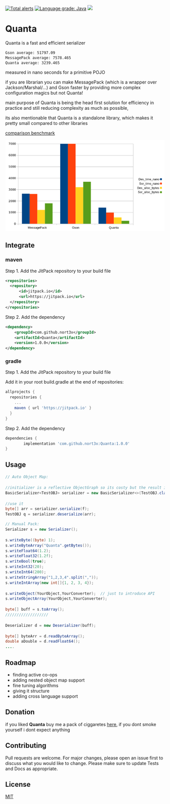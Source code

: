 [![Total alerts](https://img.shields.io/lgtm/alerts/g/nort3x/Quanta.svg?logo=lgtm&logoWidth=18)](https://lgtm.com/projects/g/nort3x/Quanta/alerts/)
[![Language grade: Java](https://img.shields.io/lgtm/grade/java/g/nort3x/Quanta.svg?logo=lgtm&logoWidth=18)](https://lgtm.com/projects/g/nort3x/Quanta/context:java)
[![](https://jitpack.io/v/nort3x/Quanta.svg)](https://jitpack.io/#nort3x/Quanta)
# Quanta

Quanta is a fast and efficient serializer


```
Gson average: 51797.09
MessagePack average: 7578.465
Quanta average: 3239.465
``` 
measured in nano seconds for a primitive POJO

if you are librarian you can make MessagePack (which is a wrapper over Jackson/Marshal/...) and Gson faster by providing more complex configuration magics but not Quanta!

main purpose of Quanta is being the head first solution for efficiency in practice and still reducing complexity as much as possible,

its also mentionable that Quanta is a standalone library, which makes it pretty small compared to other libraries

[comparison benchmark](https://github.com/nort3x/Quanta/blob/main/Benchmark.txt)

![comparison-chart](https://github.com/nort3x/Quanta/blob/main/chart.png "comparison chart")

## Integrate


### maven

Step 1. Add the JitPack repository to your build file
```xml
<repositories>
  <repository>
      <id>jitpack.io</id>
      <url>https://jitpack.io</url>
  </repository>
</repositories>
```
Step 2. Add the dependency
```xml
<dependency>
    <groupId>com.github.nort3x</groupId>
    <artifactId>Quanta</artifactId>
    <version>1.0.0</version>
</dependency>
```


### gradle

Step 1. Add the JitPack repository to your build file


Add it in your root build.gradle at the end of repositories:
```gradle
allprojects {
  repositories {
    ...
    maven { url 'https://jitpack.io' }
  }
}
```
Step 2. Add the dependency
```gradle
dependencies {
        implementation 'com.github.nort3x:Quanta:1.0.0'
}
```

## Usage
```java
// Auto Object Map:

//initializer is a reflective ObjectGraph so its costy but the result is threadsafe and fast
BasicSerializer<TestOBJ> serializer = new BasicSerializer<>(TestOBJ.class); // initialize it 

//use it
byte[] arr = serializer.serialize(f); 
TestOBJ q = serializer.deserialize(arr);

```
```java
// Manual Pack:
Serializer s = new Serializer();

s.writeByte((byte) 1);
s.writeByteArray("Quanta".getBytes());
s.writeFloat64(1.2);
s.writeFloat32(1.2f);
s.writeBool(true);
s.writeInt32(20);
s.writeInt64(200);
s.writeStringArray("1,2,3,4".split(","));
s.writeIntArray(new int[]{1, 2, 3, 4});

s.writeObject(YourObject,YourConverter);  // just to introduce API
s.writeObjectArray(YourObject,YourConverter);

byte[] buff = s.toArray();
///////////////////

Deserializer d = new Deserializer(buff);

byte[] byteArr = d.readByteArray();
double aDouble = d.readFloat64();
....
```
## Roadmap
+ finding active co-ops
+ adding nested object map support
+ fine tuning algorithms
+ giving it structure
+ adding cross language support

## Donation
if you liked **Quanta** buy me a pack of ciggaretes [here](http://google.com), if you dont smoke yourself i dont expect anything

## Contributing
Pull requests are welcome. For major changes, please open an issue first to discuss what you would like to change.
Please make sure to update Tests and Docs as appropriate.

## License
[MIT](https://choosealicense.com/licenses/mit/)
